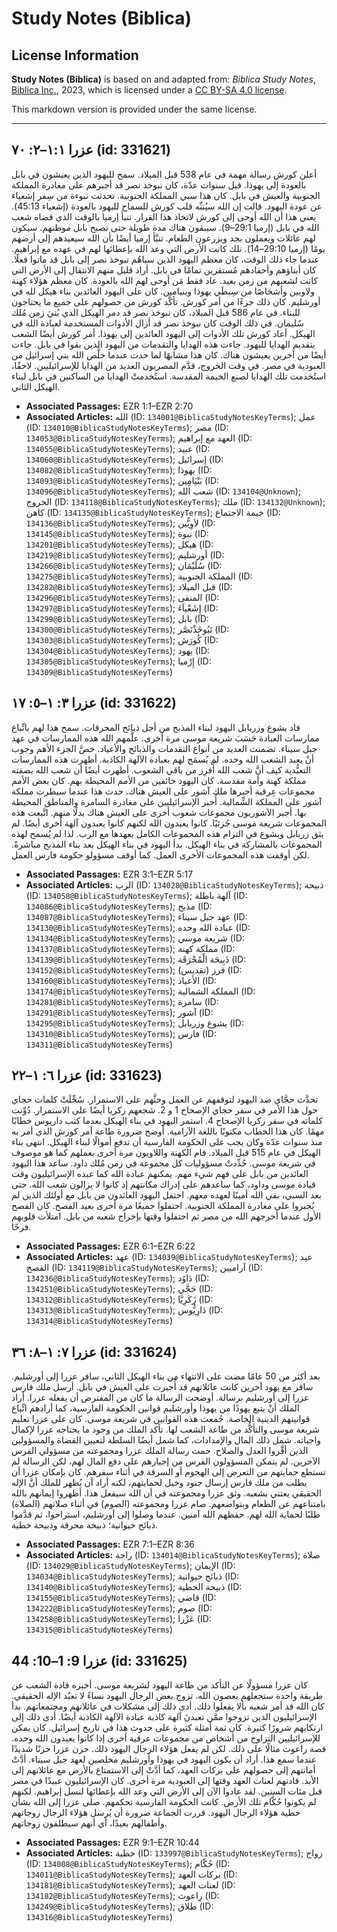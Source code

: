 # Study Notes (Biblica)

## License Information

**Study Notes (Biblica)** is based on and adapted from: _Biblica Study Notes_, [Biblica Inc.](https://www.biblica.com/), 2023, which is licensed under a [CC BY-SA 4.0 license](https://creativecommons.org/licenses/by-sa/4.0/legalcode.en).

This markdown version is provided under the same license.



--------------------------------

## عزرا ١:١–٢: ٧٠ (id: 331621)

أعلن كورش رسالة مهمة في عام 538 قبل الميلاد. سمح لليهود الذين يعيشون في بابل بالعودة إلى يهوذا. قبل سنوات عدّة، كان نبوخذ نصر قد أجبرهم على مغادرة المملكة الجنوبية والعيش في بابل. كان هذا سبي المملكة الجنوبية. تحدثت نبوءة من سِفر إشعياء عن عودة اليهود. قالت إن الله سيُنبِّه قلب كورش للسماح لليهود بالعودة (إشعياء 45:13\). يعني هذا أن الله أوحى إلى كورش لاتخاذ هذا القرار. تنبأ إرميا بالوقت الذي قضاه شعب الله في بابل (إرميا 29:1–9\). سيبقون هناك مدة طويلة حتى تصبح بابل موطنهم. سيكون لهم عائلات ويعملون بجد ويزرعون الطعام. تنبَّأ إرميا أيضًا بأن الله سيعيدهم إلى أرضهم يومًا (إرميا 29:10–14\). تلك كانت الأرض التي وعد الله بإعطائها لهم في عهده مع إبراهيم. عندما جاء ذلك الوقت، كان معظم اليهود الذين سباهُم نبوخذ نصر إلى بابل قد ماتوا فعلًا. كان أبناؤهم وأحفادهم مُستقرين تمامًا في بابل. أراد قليل منهم الانتقال إلى الأرض التي كانت لشعبهم من زمن بعيد. عاد فقط مَن أوحى لهم الله بالعودة. كان معظم هؤلاء كهنة ولاويين وأشخاصًا من سِبطَي يهوذا وبنيامين. كان على اليهود العائدين بناء هيكل لله في أورشليم. كان ذلك جزءًا من أمر كورش. تأكَّد كورش من حصولهم على جميع ما يحتاجون للبناء. في عام 586 قبل الميلاد، كان نبوخذ نصر قد دمر الهيكل الذي بُنيَ زمن مُلك سُليمان. في ذلك الوقت كان نبوخذ نصر قد أزال الأدوات المستخدمة لعبادة الله في الهيكل. أعاد كورش تلك الأدوات إلى اليهود العائدين إلى يهوذا. أمر كورش أيضًا الشعب بتقديم الهدايا لليهود. جاءت هذه الهدايا والتقدمات من اليهود الذين بقوا في بابل. جاءت أيضًا من آخرين يعيشون هناك. كان هذا مشابهًا لما حدث عندما خلَّص الله بني إسرائيل من العبودية في مصر. في وقت الخروج، قدَّم المصريون العديد من الهدايا للإسرائيليين. لاحقًا، استُخدمت تلك الهدايا لصنع الخيمة المقدسة. استُخدمتْ الهدايا من الساكنين في بابل لبناء الهيكل الثاني.

* **Associated Passages:** EZR 1:1–EZR 2:70
* **Associated Articles:** الله (ID: `134001@BiblicaStudyNotesKeyTerms`); عمل (ID: `134010@BiblicaStudyNotesKeyTerms`); مصر (ID: `134053@BiblicaStudyNotesKeyTerms`); العهد مع إبراهيم (ID: `134055@BiblicaStudyNotesKeyTerms`); عبيد (ID: `134060@BiblicaStudyNotesKeyTerms`); إسرائيل (ID: `134082@BiblicaStudyNotesKeyTerms`); يهوذا (ID: `134093@BiblicaStudyNotesKeyTerms`); بَنْيَامِين (ID: `134096@BiblicaStudyNotesKeyTerms`); شعب الله (ID: `134104@Unknown`); الخروج (ID: `134118@BiblicaStudyNotesKeyTerms`); ملك (ID: `134132@Unknown`); كاهن (ID: `134135@BiblicaStudyNotesKeyTerms`); خيمة الاجتماع (ID: `134136@BiblicaStudyNotesKeyTerms`); لاَوِيُّين  (ID: `134145@BiblicaStudyNotesKeyTerms`); نبوة (ID: `134201@BiblicaStudyNotesKeyTerms`); هيكل (ID: `134219@BiblicaStudyNotesKeyTerms`); أورشليم (ID: `134266@BiblicaStudyNotesKeyTerms`); سُلَيْمَان (ID: `134275@BiblicaStudyNotesKeyTerms`); المملكة الجنوبية (ID: `134282@BiblicaStudyNotesKeyTerms`); قبل الميلاد (ID: `134296@BiblicaStudyNotesKeyTerms`); المنفى (ID: `134297@BiblicaStudyNotesKeyTerms`); إِشَعْياَءَ (ID: `134299@BiblicaStudyNotesKeyTerms`); بابل (ID: `134300@BiblicaStudyNotesKeyTerms`); نَبُوخَذْنَصَّر (ID: `134303@BiblicaStudyNotesKeyTerms`); كُورَش (ID: `134304@BiblicaStudyNotesKeyTerms`); يهود (ID: `134305@BiblicaStudyNotesKeyTerms`); إِرْميا (ID: `134309@BiblicaStudyNotesKeyTerms`)

## عزرا ٣: ١–٥: ١٧ (id: 331622)

قاد يشوع وزربابل اليهود لبناء المذبح من أجل ذبائح المحرقات. سمح هذا لهم باتِّباع ممارسات العبادة حَسَبَ شريعة موسى مرة أخرى. علَّمهم الله هذه الممارسات في عهد جبل سيناء. تضمنت العديد من أنواع التقدمات والذبائح والأعياد. خصَّ الجزء الأهم وجوب أنْ يعبد الشعب الله وحده. لم يُسمَح لهم بعبادة الآلهة الكاذبة. أظهرت هذه الممارسات التعبُّدية كيف أنَّ شعب الله أُفرِز من باقي الشعوب. أظهرت أيضًا أن شعب الله بصفته مملكة كهنة وأمة مقدسة. كان اليهود خائفين من الأمم المحيطة بهم. كان بعض الأمم مجموعات عِرقية أجبرها ملك آشور على العيش هناك. حدث هذا عندما سيطرت مملكة آشور على المملكة الشِّمالية. أُجبر الإسرائيليين على مغادرة السامرة والمناطق المحيطة بها. أجبر الآشوريون مجموعات شعوب أخرى على العيش هناك بدلًا منهم. اتَّبعت هذه المجموعات شريعة موسى جُزئيًا. كانوا يعبدون الله لكنهم كانوا يعبدون آلهة أخرى أيضًا. لم يثق زربابل ويشوع في التزام هذه المجموعات الكامل بعهدها مع الرب. لذا لم يُسمح لهذه المجموعات بالمشاركة في بناء الهيكل. بدأ اليهود في بناء الهيكل بعد بناء المذبح مباشرةً. لكن أوقفت هذه المجموعات الأخرى العمل. كما أوقف مسؤولو حكومة فارس العمل.

* **Associated Passages:** EZR 3:1–EZR 5:17
* **Associated Articles:** الرب (ID: `134028@BiblicaStudyNotesKeyTerms`); ذبيحة (ID: `134058@BiblicaStudyNotesKeyTerms`); آلهة باطلة (ID: `134086@BiblicaStudyNotesKeyTerms`); مذبح (ID: `134087@BiblicaStudyNotesKeyTerms`); عهد جبل سيناء (ID: `134130@BiblicaStudyNotesKeyTerms`); عبادة الله وحده (ID: `134134@BiblicaStudyNotesKeyTerms`); شريعة موسي (ID: `134137@BiblicaStudyNotesKeyTerms`); مملكة كهنة (ID: `134139@BiblicaStudyNotesKeyTerms`); ذَبِيحَة الْمُحْرَقَة (ID: `134152@BiblicaStudyNotesKeyTerms`); فرز (تقديس) (ID: `134160@BiblicaStudyNotesKeyTerms`); الأعياد (ID: `134174@BiblicaStudyNotesKeyTerms`); المملكة الشمالية (ID: `134281@BiblicaStudyNotesKeyTerms`); سامرة (ID: `134291@BiblicaStudyNotesKeyTerms`); آشور (ID: `134295@BiblicaStudyNotesKeyTerms`); يشوع وزربابل (ID: `134310@BiblicaStudyNotesKeyTerms`); فارس (ID: `134311@BiblicaStudyNotesKeyTerms`)

## عزرا ٦: ١–٢٢ (id: 331623)

تحدَّث حجَّاي ضد اليهود لتوقفهم عن العمل وحثَّهم على الاستمرار. سُجِّلَتْ كلمات حجاي حول هذا الأمر في سفر حجاي الإصحاح 1 و 2\. شجعهم زكريا أيضًا على الاستمرار. دُوِّنت كلماته في سفر زكريا الإصحاح 4\. استمر اليهود في بناء الهيكل بعدما كتب داريوس خطابًا مهمًا. كان هذا الخطاب مكتوبًا باللغة الآرامية. أوضح ضرورة طاعة أمر كورش الذي أمر به منذ سنوات عدّة وكان يجب على الحكومة الفارسية أن تدفع أموالًا لبناء الهيكل. انتهى بناء الهيكل في عام 515 قبل الميلاد. قام الكهنة واللاويون مرة أخرى بعملهم كما هو موصوف في شريعة موسى. حُدِّدتْ مسؤوليات كل مجموعة في زمن مُلك داود. ساعد هذا اليهود العائدين من بابل على فهم شيء مهم. يمكنهم عبادة الله كما عبده الإسرائيليون وقت قيادة موسى وداود، كما ساعدهم على إدراك مكانتهم إذ كانوا لا يزالون شعب الله. حتى بعد السبي، بقي الله أمينًا لعهده معهم. احتفل اليهود العائدون من بابل مع أولئك الذين لم يُجبروا على مغادرة المملكة الجنوبية. احتفلوا جميعًا مرة أخرى بعيد الفصح. كان الفصح الأول عندما أخرجهم الله من مصر ثم احتفلوا وقتها بإخراج شعبه من بابل. امتلأت قلوبهم فرحًا.

* **Associated Passages:** EZR 6:1–EZR 6:22
* **Associated Articles:** عهد (ID: `134039@BiblicaStudyNotesKeyTerms`); عيد الفصح (ID: `134119@BiblicaStudyNotesKeyTerms`); آراميين (ID: `134236@BiblicaStudyNotesKeyTerms`); دَاوُد (ID: `134251@BiblicaStudyNotesKeyTerms`); حَجَّي (ID: `134312@BiblicaStudyNotesKeyTerms`); زَكَرِيَّا (ID: `134313@BiblicaStudyNotesKeyTerms`); دَارِيُّوس (ID: `134314@BiblicaStudyNotesKeyTerms`)

## عزرا ٧: ١–٨: ٣٦ (id: 331624)

بعد أكثر من 50 عامًا مضت على الانتهاء من بناء الهيكل الثاني، سافر عزرا إلى أورشليم. سافر مع يهود آخرين كانت عائلاتهم قد أُجبرت على العيش في بابل. أرسل ملك فارس عزرا إلى أورشليم برسالة. أوضحت الرسالة ما كان من المفترض أن يفعله عزرا. أراد الملك أنْ يتبع يهودًا من يهوذا وأورشليم قوانين الحكومة الفارسية، كما أرادهم اتِّباع قوانينهم الدينية الخاصة. جُمعت هذه القوانين في شريعة موسى. كان على عزرا تعليم شريعة موسى والتأكُّد من طاعة الشعب لها. تأكد الملك من وجود ما يحتاجه عزرا لإكمال واجباته. شمل ذلك المال والإمدادات، كما شمل أيضًا السلطة لتعيين القضاة والمسؤولين الذين أقَّروا العدل والصلاح. حمت رسالة الملك عزرا ومجموعته من مسؤولي الفرس الآخرين. لم يتمكن المسؤولون الفرس من إجبارهم على دفع المال لهم، لكن الرسالة لم تستطع حمايتهم من التعرض إلى الهجوم أو السرقة في أثناء سفرهم. كان بإمكان عزرا أن يطلب من ملك فارس إرسال جنود وخيل لحمايتهم، لكنه أراد أن يُظهر للملك أنَّ الإله الحقيقي يعتني بشعبه. وثق عزرا ومجموعته في أن الله سيفعل هذا. أظهروا إيمانهم بالله بامتناعهم عن الطعام وبتواضعهم. صام عزرا ومجموعته (الصوم) في أثناء صلاتهم (الصلاة) طلبًا لحماية الله لهم. حفظهم الله آمنين. عندما وصلوا إلى أورشليم، استراحوا، ثم قدَّموا ذبائح حيوانية؛ ذبيحة محرقة وذبيحة خطية.

* **Associated Passages:** EZR 7:1–EZR 8:36
* **Associated Articles:** راحة (ID: `134014@BiblicaStudyNotesKeyTerms`); صلاة (ID: `134029@BiblicaStudyNotesKeyTerms`); الإيمان (ID: `134034@BiblicaStudyNotesKeyTerms`); ذبائح حيوانية (ID: `134140@BiblicaStudyNotesKeyTerms`); ذبيحة الخطية (ID: `134155@BiblicaStudyNotesKeyTerms`); قاضي (ID: `134222@BiblicaStudyNotesKeyTerms`); صوم (ID: `134258@BiblicaStudyNotesKeyTerms`); عَزْرا (ID: `134315@BiblicaStudyNotesKeyTerms`)

## عزرا 9: 1–10: 44 (id: 331625)

كان عزرا مسؤولًا عن التأكد من طاعة اليهود لشريعة موسى. أخبره قادة الشعب عن طريقة واحدة ستجعلهم يعصون الله. تزوج بعض الرجال اليهود نساءً لا تعبُد الإله الحقيقي. كان الله قد أمر شعبه بألا يفعلوا ذلك. أدى ذلك إلى مشكلات في عائلاتهم ومجتمعاتهم. بدأ الإسرائيليون الذين تزوجوا ممَّن تعبدنَ آلهة كاذبة عبادة الآلهة الكاذبة أيضًا. أدى ذلك إلى ارتكابهم شرورًا كثيرة. كان ثمة أمثلة كثيرة على حدوث هذا في تاريخ إسرائيل. كان يمكن للإسرائيليين التزاوج من أشخاص من مجموعات عرقية أخرى إذا كانوا يعبدون الله وحده. قصة راعوث مثالًا على ذلك. لكن لم يفعل هؤلاء الرجال اليهود ذلك. حزن عزرا حزنًا شديدًا عندما سمع هذا. أراد أن يكون اليهود في يهوذا وأورشليم مخلصين لعهد جبل سيناء. أدَّتْ أمانتهم إلى حصولهم على بركات العهد، كما أدَّتْ إلى الاستمتاع بالأرض مع عائلاتهم إلى الأبد. قادتهم لعنات العهد وقتها إلى العبودية مرة أخرى. كان الإسرائيليون عبيدًا في مصر قبل مئات السنين. لقد عادوا الآن إلى الأرض التي وعد الله بإعطائها لنسل إبراهيم. لكنهم لم يكونوا حُكَّام تلك الأرض. كانت الحكومة الفارسية تحكمهم. صلى عزرا إلى الله بشأن خطية هؤلاء الرجال اليهود. قررت الجماعة ضرورة أن يُرسل هؤلاء الرجال زوجاتهم وأطفالهم بعيدًا، أي أنهم سيطلقون زوجاتهم.

* **Associated Passages:** EZR 9:1–EZR 10:44
* **Associated Articles:** خطية (ID: `133997@BiblicaStudyNotesKeyTerms`); زواج (ID: `134008@BiblicaStudyNotesKeyTerms`); حُكّام  (ID: `134011@BiblicaStudyNotesKeyTerms`); بركات العهد (ID: `134181@BiblicaStudyNotesKeyTerms`); لعنات العهد (ID: `134182@BiblicaStudyNotesKeyTerms`); رِاعوث (ID: `134249@BiblicaStudyNotesKeyTerms`); طلاق (ID: `134316@BiblicaStudyNotesKeyTerms`)

